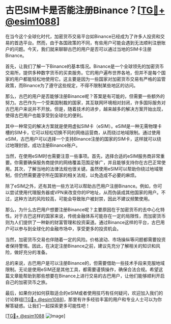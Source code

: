 # 古巴SIM卡是否能注册Binance？[[TG💪+ @esim1088](https://t.me/s/esim1088)]

在当今这个全球化时代，加密货币交易平台如Binance已经成为了许多人投资和交易的首选平台。然而，由于各国政策的不同，有些用户可能会遇到无法顺利注册账户的问题。今天，我们就来聊聊古巴的用户是否可以通过当地的SIM卡注册Binance。

首先，让我们了解一下Binance的基本情况。Binance是一个全球领先的加密货币交易所，提供多种数字货币的买卖服务。它的用户遍布世界各地，但并不是每个国家的用户都能轻松地使用它。这主要是因为一些国家对加密货币交易有严格的监管政策，而Binance为了遵守这些规定，不得不限制某些地区的访问。

那么，古巴的用户是否能够注册Binance呢？答案是有可能的，但需要一些额外的努力。古巴作为一个受美国制裁的国家，其互联网环境相对封闭，许多国际服务对古巴用户来说并不开放。但是，随着技术的进步，越来越多的解决方案开始出现，使得古巴用户也能享受到全球化的便利。

其中一种常见的解决方案就是使用虚拟SIM卡（eSIM）。eSIM是一种无需物理卡槽的SIM卡，它可以轻松切换不同的网络运营商，从而绕过地域限制。通过使用eSIM，古巴用户可以选择一个支持Binance注册的国家的SIM卡，这样就可以绕过地理封锁，成功注册Binance账户。

当然，在使用eSIM时也需要注意一些事项。首先，选择合适的eSIM服务商非常重要。你需要确保服务商提供的网络覆盖范围足够广，并且能够支持你在古巴正常使用。其次，了解当地的法律法规也很关键。虽然使用eSIM可以帮助你绕过地域限制，但仍然需要遵守所在国家的相关法规，以免造成不必要的麻烦。

除了eSIM之外，还有其他一些方法可以帮助古巴用户注册Binance。例如，你可以尝试使用代理服务器或VPN来改变你的IP地址，从而伪装成其他国家的用户。不过，这种方法的风险较高，可能会导致账户被封禁，因此不建议频繁使用。

那么，为什么古巴用户想要注册Binance呢？主要原因在于加密货币的去中心化特性。对于古巴这样的国家来说，传统金融体系可能存在一定的局限性，而加密货币则为人们提供了一种新的财富管理和投资渠道。通过Binance这样的平台，古巴用户可以参与到全球化的金融市场中，享受更多的投资机会。

当然，加密货币交易也伴随着一定的风险。价格波动、市场操纵等问题都需要投资者保持警惕。因此，在决定注册Binance之前，建议先充分了解相关的知识和风险，做好充分的准备。

总的来说，古巴用户是可以注册Binance的，但需要借助一些技术手段来克服地域限制。无论是使用eSIM还是其他工具，都需要谨慎操作，确保合法合规。希望这篇文章能帮助到那些想要在Binance上进行交易的古巴用户，让他们能够顺利开启自己的加密货币之旅。

最后，如果你对如何获取适合的eSIM或者使用技巧有任何疑问，欢迎加入我们的讨论群组[[TG💪+ @esim1088](https://t.me/s/esim1088)]，那里有许多经验丰富的用户和专业人士可以为你解答疑惑。让我们一起探索更多可能性吧！

[[TG💪+ @esim1088](https://t.me/s/esim1088) ![Image](https://i.postimg.cc/4NQfJmqS/Snipaste-2025-05-13-00-14-12.png)]